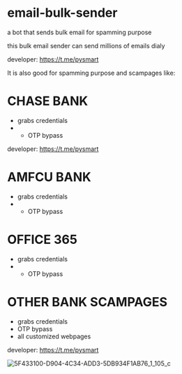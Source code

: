 # email-bulk-sender
a bot that sends bulk email for spamming purpose

this bulk email sender can send millions of emails dialy 

developer: https://t.me/pysmart

It is also good for spamming purpose and scampages like:

#  CHASE BANK
-  grabs credentials
-  - OTP bypass

 
developer: https://t.me/pysmart

# AMFCU BANK 
-  grabs credentials
-  - OTP bypass

# OFFICE 365 
-  grabs credentials
-  - OTP bypass

#  OTHER BANK SCAMPAGES 
-  grabs credentials
- OTP bypass
- all customized webpages

developer: https://t.me/pysmart

![5F433100-D904-4C34-ADD3-5DB934F1AB76_1_105_c](https://github.com/thegreydev/hacking-tool/assets/172133630/7afcb09f-b99b-496d-b07c-247d5755612a)

